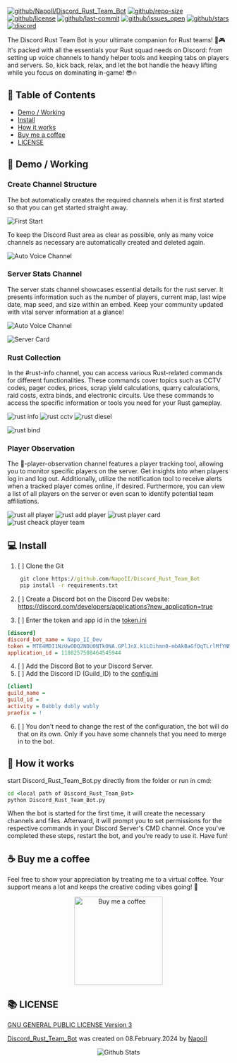 [![github/NapoII/Discord_Rust_Team_Bot](https://raw.githubusercontent.com/NapoII/Discord_Rust_Team_Bot/main/README_img/Readme_top.png)](https://github.com/NapoII/Discord_Rust_Team_Bot)
[![github/repo-size](https://img.shields.io/github/repo-size/NapoII/Discord_Rust_Team_Bot)](https://github.com/NapoII/Discord_Rust_Team_Bot/archive/refs/heads/main.zip) [![github/license](https://img.shields.io/github/license/NapoII/Discord_Rust_Team_Bot)](https://github.com/NapoII/Discord_Rust_Team_Bot/blob/main/LICENSE) [![github/last-commit](https://img.shields.io/github/downloads/NapoII/Discord_Rust_Team_Bot/total)](https://img.shields.io/github/issues/NapoII/Discord_Rust_Team_Bot?style=plastic) [![github/issues_open](https://img.shields.io/github/issues/NapoII/Discord_Rust_Team_Bot?style=plastic)](https://img.shields.io/github/issues-raw/NapoII/Discord_Rust_Team_Bot) [![github/stars](https://img.shields.io/github/stars/NapoII/Discord_Rust_Team_Bot?style=social)](https://github.com/NapoII/Discord_Rust_Team_Bot/stargazers) [![discord](https://img.shields.io/discord/1152254593850417234)](https://discord.gg/knTKtKVfnr)

The Discord Rust Team Bot is your ultimate companion for Rust teams! 🎉🎮 It's packed with all the essentials your Rust squad needs on Discord: from setting up voice channels to handy helper tools and keeping tabs on players and servers. So, kick back, relax, and let the bot handle the heavy lifting while you focus on dominating in-game! 😎🔥
## 📝 Table of Contents
+ [Demo / Working](#demo)
+ [Install](#usage)
+ [How it works](#Use)
+ [Buy me a coffee](#coffee)
+ [LICENSE](#LICENSE)
## 🎥 Demo / Working <a name = "demo"></a>
### Create Channel Structure <a name = "Structure"></a>
The bot automatically creates the required channels when it is first started so that you can get started straight away.

![First Start](README_img/auto_channel_gen.gif)

To keep the Discord Rust area as clear as possible, only as many voice channels as necessary are automatically created and deleted again.

![Auto Voice Channel](README_img/voice_channel_create_auto.gif)

### Server Stats Channel

The server stats channel showcases essential details for the rust server. It presents information such as the number of players, current map, last wipe date, map seed, and size within an embed. Keep your community updated with vital server information at a glance!

![Auto Voice Channel](README_img/battlemetrics_how_to.gif)

![Server Card](README_img/server_card.png)

### Rust Collection

In the #rust-info channel, you can access various Rust-related commands for different functionalities. These commands cover topics such as CCTV codes, pager codes, prices, scrap yield calculations, quarry calculations, raid costs, extra binds, and electronic circuits. Use these commands to access the specific information or tools you need for your Rust gameplay.

![rust info](README_img/rust_info.gif)
![rust cctv](README_img/cctv.png)
![rust diesel](README_img/diesel_calc.png)

![rust bind](README_img/must_have_bind.png)

### Player Observation

The 🔔-player-observation channel features a player tracking tool, allowing you to monitor specific players on the server. Get insights into when players log in and log out. Additionally, utilize the notification tool to receive alerts when a tracked player comes online, if desired. Furthermore, you can view a list of all players on the server or even scan to identify potential team affiliations.

![rust all player](README_img/all_player.png)
![rust add player](README_img/add_pplayer.gif)
![rust player card](README_img/player_card.png)
![rust cheack player team](README_img/teack_check.gif)

## 💻 Install <a name = "usage"></a>
1. [ ] Clone the Git
```cmd 
    git clone https://github.com/NapoII/Discord_Rust_Team_Bot
    pip install -r requirements.txt
```


2. [ ] Create a Discord bot on the Discord Dev website:
   https://discord.com/developers/applications?new_application=true


3. [ ] Enter the token and app id in the [token.ini](Discord_Rust_Team_bot/config/token.ini)
```ini
[discord]
discord_bot_name = Napo_II_Dev
token = MTE4MDI1NzUwODQ2NDU0NTk0NA.GPlJnX.k1LOihmn0-mbAkBaGfOqTLrlMfYNMN9svAzCDg
application_id = 1180257508464545944
```
4. [ ] Add the Discord Bot to your Discord Server.
5. [ ] Add the Discord ID (Guild_ID) to the [config.ini](Discord_Rust_Team_bot/config/config.ini)
```ini
[client]
guild_name = 
guild_id = 
activity = Bubbly dubly wubly
praefix = !
```
6. [ ] You don't need to change the rest of the configuration, the bot will do that on its own. Only if you have some channels that you need to merge in to the bot.

## 💭 How it works <a name = "Use"></a>

start Discord_Rust_Team_Bot.py directly from the folder or run in cmd:
```cmd
cd <local path of Discord_Rust_Team_Bot>
python Discord_Rust_Team_Bot.py
```

When the bot is started for the first time, it will create the necessary channels and files. Afterward, it will prompt you to set permissions for the respective commands in your Discord Server's CMD channel. Once you've completed these steps, restart the bot, and you're ready to use it. Have fun!

## ☕ Buy me a coffee <a name = "coffee"></a>

Feel free to show your appreciation by treating me to a virtual coffee. Your support means a lot and keeps the creative coding vibes going! 🚀

<div style="text-align:center;">
    <a href="https://ko-fi.com/napo_ii"><img src="README_img/kofi.gif" alt="Buy me a coffee" width="200" height="auto"></a>
</div>

## 📚 LICENSE <a name = "LICENSE"></a>

[GNU GENERAL PUBLIC LICENSE Version 3](LICENSE)

[Discord_Rust_Team_Bot](Discord_Rust_Team_bot/Discord_Rust_Team_bot.py) was created on 08.February.2024 by [NapoII](https://github.com/NapoII)


    
<p align="center">
<img src="https://raw.githubusercontent.com/NapoII/NapoII/233630a814f7979f575c7f764dbf1f4804b05332/Bottom.svg" alt="Github Stats" />
</p>
